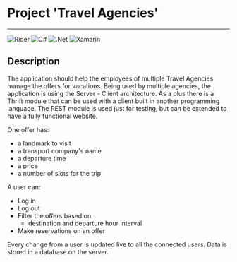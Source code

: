 # Project 'Travel Agencies'

----

![Rider](https://img.shields.io/badge/Rider-000000.svg?style=for-the-badge&logo=Rider&logoColor=white&color=black&labelColor=crimson)
![C#](https://img.shields.io/badge/c%23-%23239120.svg?style=for-the-badge&logo=csharp&logoColor=white)
![.Net](https://img.shields.io/badge/.NET-5C2D91?style=for-the-badge&logo=.net&logoColor=white)
![Xamarin](https://img.shields.io/badge/Xamarin-3199DC?style=for-the-badge&logo=xamarin&logoColor=white)

## Description

The application should help the employees of multiple Travel Agencies manage the offers for vacations.
Being used by multiple agencies, the application is using the Server - Client architecture. 
As a plus there is a Thrift module that can be used with a client built in another programming language.
The REST module is used just for testing, but can be extended to have a fully functional website. 

One offer has:
- a landmark to visit
- a transport company's name
- a departure time
- a price
- a number of slots for the trip

A user can:
- Log in
- Log out
- Filter the offers based on:
    - destination and departure hour interval
- Make reservations on an offer

Every change from a user is updated live to all the connected users. 
Data is stored in a database on the server.